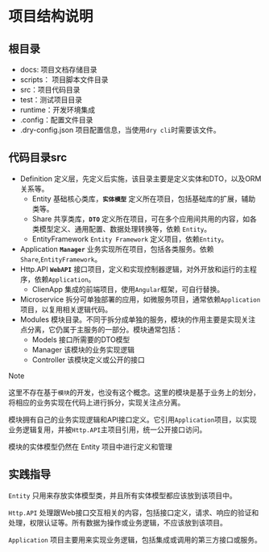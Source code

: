 # 项目结构说明

## 根目录

- docs: 项目文档存储目录
- scripts： 项目脚本文件目录
- src：项目代码目录
- test：测试项目目录
- runtime：开发环境集成
- .config：配置文件目录
- .dry-config.json 项目配置信息，当使用`dry cli`时需要该文件。

## 代码目录src

- Definition 定义层，先定义后实施，该目录主要是定义实体和DTO，以及ORM关系等。
  - Entity 基础核心类库，**`实体模型`** 定义所在项目，包括基础库的扩展，辅助类等。
  - Share 共享类库，**`DTO`** 定义所在项目，可在多个应用间共用的内容，如各类模型定义、通用配置、数据处理转换等，依赖 `Entity`。
  - EntityFramework `Entity Framework` 定义项目，依赖`Entity`。
- Application **`Manager`** 业务实现所在项目，包括各类服务。依赖 `Share`,`EntityFramework`。
- Http.API **`WebAPI`** 接口项目，定义和实现控制器逻辑，对外开放和运行的主程序，依赖`Application`。
  - ClienApp 集成的前端项目，使用`Angular`框架，可自行替换。
- Microservice 拆分可单独部署的应用，如微服务项目，通常依赖`Application`项目，以复用相关逻辑代码。
- Modules 模块目录。不同于拆分成单独的服务，模块的作用主要是实现关注点分离，它仍属于主服务的一部分。模块通常包括：
  - Models 接口所需要的DTO模型
  - Manager 该模块的业务实现逻辑
  - Controller 该模块定义或公开的接口

> [!NOTE]
> 这里不存在基于`模块`的开发，也没有这个概念。这里的模块是基于业务上的划分，将相应的业务实现在代码上进行拆分，实现关注点分离。
>
> 模块拥有自己的业务实现逻辑和API接口定义。它引用`Application`项目，以实现业务逻辑复用，并被`Http.API`主项目引用，统一公开接口访问。
>
> 模块的实体模型仍然在 Entity 项目中进行定义和管理
>

## 实践指导

`Entity` 只用来存放实体模型类，并且所有实体模型都应该放到该项目中。

`Http.API` 处理跟Web接口交互相关的内容，包括接口定义，请求、响应的验证和处理，权限认证等。所有数据为操作或业务逻辑，不应该放到该项目。

`Application` 项目主要用来实现业务逻辑，包括集成或调用的第三方接口或服务。
